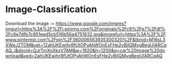 # Image-Classification

Download the image := https://www.google.com/imgres?imgurl=https%3A%2F%2Fi.pinimg.com%2Foriginals%2Fc6%2Fe7%2Fdf%2Fc6e7dfb7c951eed5cb516b56a4751632.jpg&imgrefurl=https%3A%2F%2Fwww.pinterest.com%2Fpin%2F360006563935300320%2F&tbnid=M16sL3XWeJ2TOM&vet=12ahUKEwihr8fUtOPyAhWOnEsFHe2yBiIQMygBegUIARCqAQ..i&docid=QJrTmXoXkxV7AM&w=1920&h=1200&q=car%20image%20download&ved=2ahUKEwihr8fUtOPyAhWOnEsFHe2yBiIQMygBegUIARCqAQ
